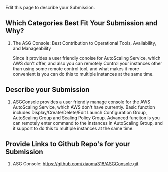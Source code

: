 Edit this page to describe your Submission.

## Which Categories Best Fit Your Submission and Why?

1. The ASG Console: Best Contribution to Operational Tools, Availability, and Manageability
   
   Since it provides a user friendly conolse for AutoScaling Service, which AWS don't offer, and also you can remotely
   Control your instances other than using some remote control tool, and what makes it more convenient is you can do 
   this to multiple instances at the same time.



## Describe your Submission
1. ASGConsole provides a user friendly manage console for the AWS AutoScaling Service, which AWS don't have currently.
Basic function includes Display/Create/Delete/Edit Launch Configuration Group, AutoScaling Group and Scaling Policy 
Group. Advanced funciton is you can remotely enter command to the instances in AutoScaling Group, and it support to do 
this to multiple instances at the same time. 

## Provide Links to Github Repo's for your Submission
1. ASG Console: https://github.com/xiaoma318/ASGConsole.git
